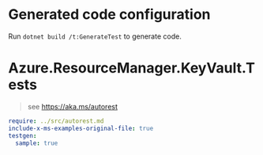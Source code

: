 # Generated code configuration

Run `dotnet build /t:GenerateTest` to generate code.

# Azure.ResourceManager.KeyVault.Tests

> see https://aka.ms/autorest
``` yaml
require: ../src/autorest.md
include-x-ms-examples-original-file: true
testgen:
  sample: true
```